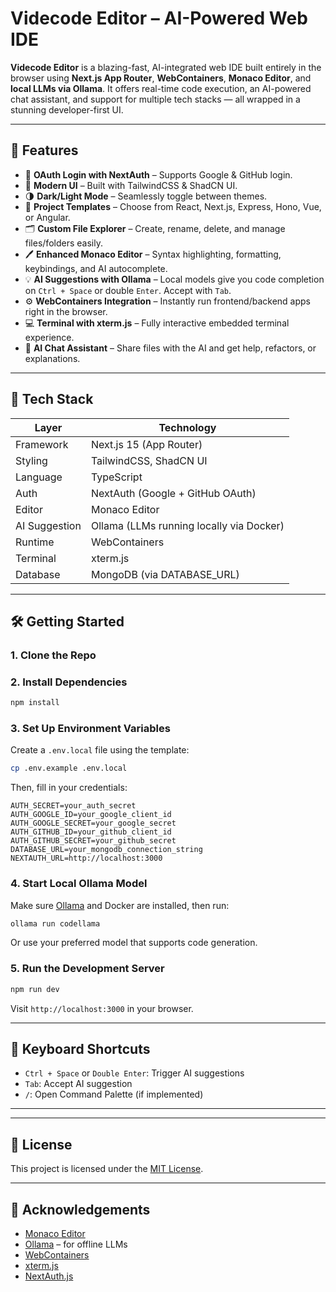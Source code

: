 #  Videcode Editor – AI-Powered Web IDE

**Videcode Editor** is a blazing-fast, AI-integrated web IDE built entirely in the browser using **Next.js App Router**, **WebContainers**, **Monaco Editor**, and **local LLMs via Ollama**. It offers real-time code execution, an AI-powered chat assistant, and support for multiple tech stacks — all wrapped in a stunning developer-first UI.

---

## 🚀 Features

- 🔐 **OAuth Login with NextAuth** – Supports Google & GitHub login.
- 🎨 **Modern UI** – Built with TailwindCSS & ShadCN UI.
- 🌗 **Dark/Light Mode** – Seamlessly toggle between themes.
- 🧱 **Project Templates** – Choose from React, Next.js, Express, Hono, Vue, or Angular.
- 🗂️ **Custom File Explorer** – Create, rename, delete, and manage files/folders easily.
- 🖊️ **Enhanced Monaco Editor** – Syntax highlighting, formatting, keybindings, and AI autocomplete.
- 💡 **AI Suggestions with Ollama** – Local models give you code completion on `Ctrl + Space` or double `Enter`. Accept with `Tab`.
- ⚙️ **WebContainers Integration** – Instantly run frontend/backend apps right in the browser.
- 💻 **Terminal with xterm.js** – Fully interactive embedded terminal experience.
- 🤖 **AI Chat Assistant** – Share files with the AI and get help, refactors, or explanations.

---

## 🧱 Tech Stack

| Layer         | Technology                                   |
|---------------|----------------------------------------------|
| Framework     | Next.js 15 (App Router)                      |
| Styling       | TailwindCSS, ShadCN UI                       |
| Language      | TypeScript                                   |
| Auth          | NextAuth (Google + GitHub OAuth)             |
| Editor        | Monaco Editor                                |
| AI Suggestion | Ollama (LLMs running locally via Docker)     |
| Runtime       | WebContainers                                |
| Terminal      | xterm.js                                     |
| Database      | MongoDB (via DATABASE_URL)                   |

---

## 🛠️ Getting Started

### 1. Clone the Repo

### 2. Install Dependencies

```bash
npm install
```

### 3. Set Up Environment Variables

Create a `.env.local` file using the template:

```bash
cp .env.example .env.local
```

Then, fill in your credentials:

```env
AUTH_SECRET=your_auth_secret
AUTH_GOOGLE_ID=your_google_client_id
AUTH_GOOGLE_SECRET=your_google_secret
AUTH_GITHUB_ID=your_github_client_id
AUTH_GITHUB_SECRET=your_github_secret
DATABASE_URL=your_mongodb_connection_string
NEXTAUTH_URL=http://localhost:3000
```

### 4. Start Local Ollama Model

Make sure [Ollama](https://ollama.com/) and Docker are installed, then run:

```bash
ollama run codellama
```

Or use your preferred model that supports code generation.

### 5. Run the Development Server

```bash
npm run dev
```

Visit `http://localhost:3000` in your browser.


---

## 🎯 Keyboard Shortcuts

* `Ctrl + Space` or `Double Enter`: Trigger AI suggestions
* `Tab`: Accept AI suggestion
* `/`: Open Command Palette (if implemented)

---



---

## 📄 License

This project is licensed under the [MIT License](LICENSE).

---

## 🙏 Acknowledgements

* [Monaco Editor](https://microsoft.github.io/monaco-editor/)
* [Ollama](https://ollama.com/) – for offline LLMs
* [WebContainers](https://webcontainers.io/)
* [xterm.js](https://xtermjs.org/)
* [NextAuth.js](https://next-auth.js.org/)

```
